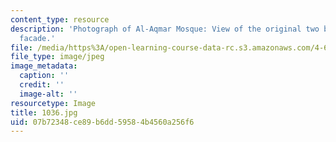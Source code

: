 ```yaml
---
content_type: resource
description: 'Photograph of Al-Aqmar Mosque: View of the original two bays of the
  facade.'
file: /media/https%3A/open-learning-course-data-rc.s3.amazonaws.com/4-615-the-architecture-of-cairo-spring-2002/07b72348ce89b6dd59584b4560a256f6_1036.jpg
file_type: image/jpeg
image_metadata:
  caption: ''
  credit: ''
  image-alt: ''
resourcetype: Image
title: 1036.jpg
uid: 07b72348-ce89-b6dd-5958-4b4560a256f6
---
```

